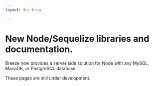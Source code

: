 ```yaml
---
layout: doc-blog

---
```

# New Node/Sequelize libraries and documentation. 

Breeze now provides a server side solution for Node with any MySQL, MariaDB, or PostgreSQL database.
 
<!-- more -->
 
These pages are still under development. 

